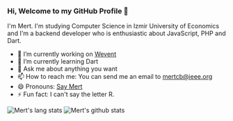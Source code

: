 ### Hi, Welcome to my GitHub Profile 👋

I'm Mert. I'm studying Computer Science in Izmir University of Economics and I'm a backend developer who is enthusiastic about JavaScript, PHP and Dart. 

- 🔭 I’m currently working on [Wevent](https://wevent.io)
- 🌱 I’m currently learning Dart
- 💬 Ask me about anything you want
- 📫 How to reach me: You can send me an email to [mertcb@ieee.org](mailto://mertcb@ieee.org)
- 😄 Pronouns: [Say Mert](https://www.pronouncenames.com/pronounce/mert)
- ⚡ Fun fact: I can't say the letter R.

![Mert's lang stats](https://github-readme-stats.vercel.app/api/top-langs/?username=mertcb&theme=radical)
![Mert's github stats](https://github-readme-stats.vercel.app/api?username=mertcb&show_icons=true&theme=radical)

